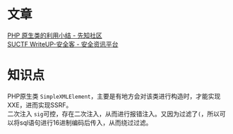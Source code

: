 # 文章
[PHP 原生类的利用小结 - 先知社区](https://xz.aliyun.com/t/9293#toc-14)<br />[SUCTF WriteUP-安全客 - 安全资讯平台](https://www.anquanke.com/post/id/146419)
# 知识点
PHP原生类 `SimpleXMLElement`，主要是有地方会对该类进行构造时，才能实现XXE，进而实现SSRF。<br />二次注入 `sig`可控，存在二次注入，从而进行报错注入。又因为过滤了`(`，所以可以将sql语句进行16进制编码后传入，从而绕过过滤。
